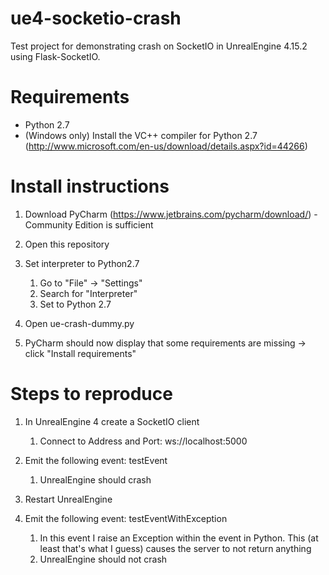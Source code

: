 # ue4-socketio-crash
Test project for demonstrating crash on SocketIO in UnrealEngine 4.15.2 using Flask-SocketIO.

# Requirements
* Python 2.7
* (Windows only) Install the VC++ compiler for Python 2.7 (http://www.microsoft.com/en-us/download/details.aspx?id=44266)

# Install instructions

1. Download PyCharm (https://www.jetbrains.com/pycharm/download/) - Community Edition is sufficient
1. Open this repository
1. Set interpreter to Python2.7

    1. Go to "File" -> "Settings"
    1. Search for "Interpreter"
    1. Set to Python 2.7

1. Open ue-crash-dummy.py
1. PyCharm should now display that some requirements are missing -> click "Install requirements"

# Steps to reproduce
1. In UnrealEngine 4 create a SocketIO client

    1. Connect to Address and Port: ws://localhost:5000

1. Emit the following event: testEvent

    1. UnrealEngine should crash

1. Restart UnrealEngine
1. Emit the following event: testEventWithException

    1. In this event I raise an Exception within the event in Python. This (at least that's what I guess) causes the server to not return anything
    1. UnrealEngine should not crash
